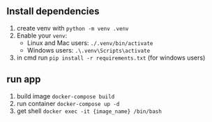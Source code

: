 ## Install dependencies

1. create venv with `python -m venv .venv` 
2. Enable your `venv`:
   * Linux and Mac users: `./.venv/bin/activate`
   * Windows users: `.\.venv\Scripts\activate`
3. in cmd run `pip install -r requirements.txt` (for windows users) 

## run app ##
1. build image `docker-compose build` 
2. run container `docker-compose up -d` 
3. get shell `docker exec -it {image_name} /bin/bash` 